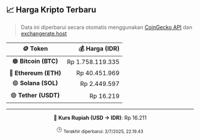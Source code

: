 

<!-- HARGA_KRIPTO -->
## 📈 Harga Kripto Terbaru

> Data ini diperbarui secara otomatis menggunakan [CoinGecko API](https://www.coingecko.com/) dan [exchangerate.host](https://exchangerate.host/)

<div align="center">

| 🪙 Token | 💰 Harga (IDR) |
|:------:|---------------:|
| 🟠 **Bitcoin (BTC)**   | Rp 1.758.119.335 |
| 🔵 **Ethereum (ETH)**  | Rp 40.451.969 |
| 🟣 **Solana (SOL)**    | Rp 2.449.597 |
| 🟢 **Tether (USDT)**   | Rp 16.219 |

---

💱 **Kurs Rupiah (USD → IDR)**: Rp 16.211

🕒 <sub>Terakhir diperbarui: 2/7/2025, 22.19.43</sub>

</div>
<!-- /HARGA_KRIPTO -->